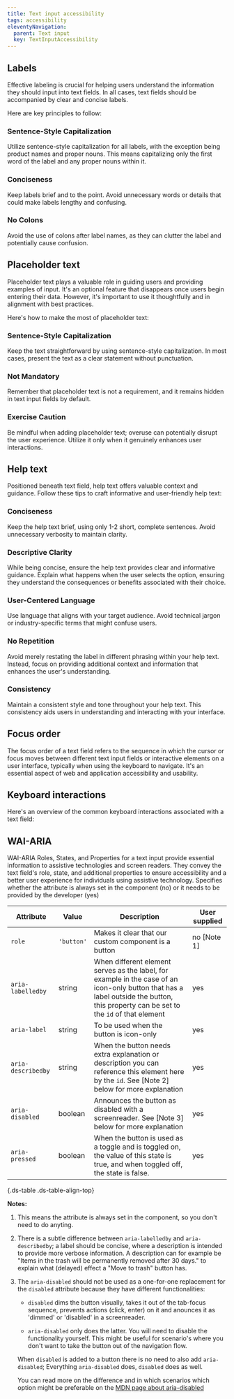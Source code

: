 ```yaml
---
title: Text input accessibility
tags: accessibility
eleventyNavigation:
  parent: Text input
  key: TextInputAccessibility
---
```

<section>

## Labels 
Effective labeling is crucial for helping users understand the information they should input into text fields. In all cases, text fields should be accompanied by clear and concise labels.

Here are key principles to follow:

### Sentence-Style Capitalization
Utilize sentence-style capitalization for all labels, with the exception being product names and proper nouns. This means capitalizing only the first word of the label and any proper nouns within it.

### Conciseness
Keep labels brief and to the point. Avoid unnecessary words or details that could make labels lengthy and confusing.

### No Colons
Avoid the use of colons after label names, as they can clutter the label and potentially cause confusion.


## Placeholder text
Placeholder text plays a valuable role in guiding users and providing examples of input. It's an optional feature that disappears once users begin entering their data. However, it's important to use it thoughtfully and in alignment with best practices.

Here's how to make the most of placeholder text:

### Sentence-Style Capitalization
Keep the text straightforward by using sentence-style capitalization. In most cases, present the text as a clear statement without punctuation.

### Not Mandatory
Remember that placeholder text is not a requirement, and it remains hidden in text input fields by default.

### Exercise Caution
Be mindful when adding placeholder text; overuse can potentially disrupt the user experience. Utilize it only when it genuinely enhances user interactions.

## Help text
Positioned beneath text field, help text offers valuable context and guidance. Follow these tips to craft informative and user-friendly help text:

### Conciseness
Keep the help text brief, using only 1-2 short, complete sentences. Avoid unnecessary verbosity to maintain clarity.

### Descriptive Clarity
While being concise, ensure the help text provides clear and informative guidance. Explain what happens when the user selects the option, ensuring they understand the consequences or benefits associated with their choice.

### User-Centered Language
Use language that aligns with your target audience. Avoid technical jargon or industry-specific terms that might confuse users.

### No Repetition
Avoid merely restating the label in different phrasing within your help text. Instead, focus on providing additional context and information that enhances the user's understanding.

### Consistency
Maintain a consistent style and tone throughout your help text. This consistency aids users in understanding and interacting with your interface.

</section>

<section>

## Focus order
The focus order of a text field refers to the sequence in which the cursor or focus moves between different text input fields or interactive elements on a user interface, typically when using the keyboard to navigate. It's an essential aspect of web and application accessibility and usability.

</section>

<section> 

## Keyboard interactions

Here's an overview of the common keyboard interactions associated with a text field:

</section>

<section>


## WAI-ARIA
WAI-ARIA Roles, States, and Properties for a text input provide essential information to assistive technologies and screen readers. They convey the text field's role, state, and additional properties to ensure accessibility and a better user experience for individuals using assistive technology.
<sl-tooltip id="tooltip1">Specifies whether the attribute is always set in the component (no) or it needs to be provided by the developer (yes)</sl-tooltip>

|Attribute | Value | Description | User supplied <sl-icon name="info" aria-describedby="tooltip1" size="md"></sl-icon> |
|-|-|-|-|
|`role`	|`'button'`|Makes it clear that our custom component is a button |no [Note 1]|
|`aria-labelledby`|string| When different element serves as the label, for example in the case of an icon-only button that has a label outside the button, this property can be set to the `id` of that element|yes|
|`aria-label`|string|To be used when the button is icon-only|yes|
|`aria-describedby`|string| When the button needs extra explanation or description you can reference this element here by the `id`. See [Note 2] below for more explanation| yes|
|`aria-disabled`| boolean| Announces the button as disabled with a screenreader. See [Note 3] below for more explanation| yes|
|`aria-pressed`| boolean | When the button is used as a toggle and is toggled on, the value of this state is true, and when toggled off, the state is false.| yes|

{.ds-table .ds-table-align-top}

**Notes:** 
1. This means the attribute is always set in the component, so you don't need to do anyting.
1. There is a subtle difference between `aria-labelledby` and `aria-describedby`; a label should be concise, where a description is intended to provide more verbose information. A description can for example be "Items in the trash will be permanently removed after 30 days." to explain what (delayed) effect a "Move to trash" button has.
1. The `aria-disabled` should not be used as a one-for-one replacement for the `disabled` attribute because they have different functionalities:

    - `disabled` dims the button visually, takes it out of the tab-focus sequence, prevents actions (click, enter) on it and anounces it as 'dimmed' or 'disabled' in a screenreader. 

    - `aria-disabled` only does the latter. You will need to disable the functionality yourself. This might be useful for scenario's where you don't want to take the button out of the navigation flow. 

    When `disabled` is added to a button there is no need to also add `aria-disabled`; Everything `aria-disabled` does, `disabled` does as well.

    You can read more on the difference and in which scenarios which option might be preferable on the [MDN page about aria-disabled](https://developer.mozilla.org/en-US/docs/Web/Accessibility/ARIA/Attributes/aria-disabled)

</section>
